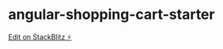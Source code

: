 # angular-shopping-cart-starter

[Edit on StackBlitz ⚡️](https://stackblitz.com/edit/angular-shopping-cart-starter-7vswau)
